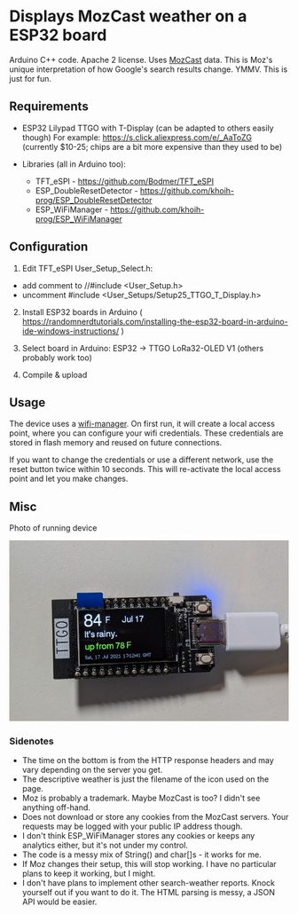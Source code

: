 # Displays MozCast weather on a ESP32 board

Arduino C++ code. Apache 2 license. Uses [MozCast](https://moz.com/mozcast) data. 
This is Moz's unique interpretation of how Google's search results change. YMMV. 
This is just for fun. 

## Requirements

 *  ESP32 Lilypad TTGO with T-Display (can be adapted to others easily though)
    For example: https://s.click.aliexpress.com/e/_AaToZG 
    (currently $10-25; chips are a bit more expensive than they used to be)
    
 *  Libraries (all in Arduino too):
    * TFT_eSPI - https://github.com/Bodmer/TFT_eSPI
    * ESP_DoubleResetDetector - https://github.com/khoih-prog/ESP_DoubleResetDetector
    * ESP_WiFiManager - https://github.com/khoih-prog/ESP_WiFiManager

 
## Configuration

1. Edit TFT_eSPI User_Setup_Select.h:
 - add comment to //#include <User_Setup.h>
 - uncomment #include <User_Setups/Setup25_TTGO_T_Display.h> 

2. Install ESP32 boards in Arduino ( https://randomnerdtutorials.com/installing-the-esp32-board-in-arduino-ide-windows-instructions/ )

3. Select board in Arduino: ESP32 -> TTGO LoRa32-OLED V1 (others probably work too)

4. Compile & upload

## Usage

The device uses a [wifi-manager](https://github.com/khoih-prog/ESP_WiFiManager). 
On first run, it will create a local access point, where you can configure your wifi credentials. 
These credentials are stored in flash memory and reused on future connections.

If you want to change the credentials or use a different network, use the reset button twice within 10 seconds.
This will re-activate the local access point and let you make changes. 

## Misc

Photo of running device

![](photo-ttgo.png)

### Sidenotes

* The time on the bottom is from the HTTP response headers and may vary depending on the server you get.
* The descriptive weather is just the filename of the icon used on the page.  
* Moz is probably a trademark. Maybe MozCast is too? I didn't see anything off-hand.
* Does not download or store any cookies from the MozCast servers. Your requests may be logged with your public IP address though.
* I don't think ESP_WiFiManager stores any cookies or keeps any analytics either, but it's not under my control.
* The code is a messy mix of String() and char\[]s - it works for me.
* If Moz changes their setup, this will stop working. I have no particular plans to keep it working, but I might. 
* I don't have plans to implement other search-weather reports. Knock yourself out if you want to do it. The HTML parsing is messy, a JSON API would be easier. 
